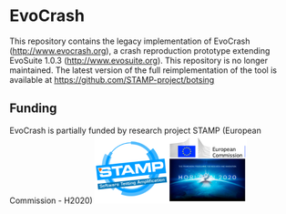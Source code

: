 # EvoCrash

This repository contains the legacy implementation of EvoCrash (http://www.evocrash.org), a crash reproduction prototype extending EvoSuite 1.0.3 (http://www.evosuite.org). This repository is no longer maintained. The latest version of the full reimplementation of the tool is available at https://github.com/STAMP-project/botsing

## Funding

EvoCrash is partially funded by research project STAMP (European Commission - H2020)
![STAMP - European Commission - H2020](https://github.com/STAMP-project/docs-forum/blob/master/docs/images/logo_readme_md.png)

